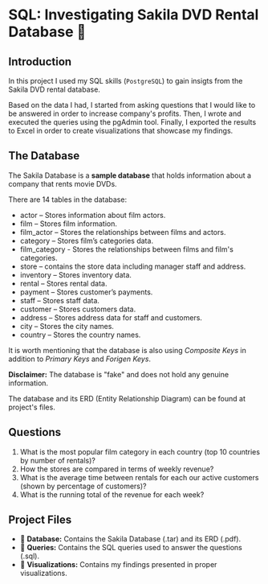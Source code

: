 # SQL: Investigating Sakila DVD Rental Database :dvd:

## Introduction
In this project I used my SQL skills (`PostgreSQL`) to gain insigts from the Sakila DVD rental database.

Based on the data I had, I started from asking questions that I would like to be answered in order to increase company's profits. Then, I wrote and executed the queries using the pgAdmin tool. Finally, I exported the results to Excel in order to create visualizations that showcase my findings.

## The Database
The Sakila Database is a **sample database** that holds information about a company that rents movie DVDs.

There are 14 tables in the database:

- actor – Stores information about film actors.
- film – Stores film information.
- film_actor – Stores the relationships between films and actors.
- category – Stores film’s categories data.
- film_category - Stores the relationships between films and film's categories.
- store – contains the store data including manager staff and address.
- inventory – Stores inventory data.
- rental – Stores rental data.
- payment – Stores customer’s payments.
- staff – Stores staff data.
- customer – Stores customers data.
- address – Stores address data for staff and customers.
- city – Stores the city names.
- country – Stores the country names.

It is worth mentioning that the database is also using *Composite Keys* in addition to *Primary Keys* and *Forigen Keys*.

**Disclaimer:** The database is "fake" and does not hold any genuine information.

The database and its ERD (Entity Relationship Diagram) can be found at project's files.

## Questions

1. What is the most popular film category in each country (top 10 countries by number of rentals)?
2. How the stores are compared in terms of weekly revenue?
3. What is the average time between rentals for each our active customers (shown by percentage of customers)? 
4. What is the running total of the revenue for each week?

## Project Files

- :file_folder: **Database:** Contains the Sakila Database (.tar) and its ERD (.pdf).
- :file_folder: **Queries:** Contains the SQL queries used to answer the questions (.sql).
- :file_folder: **Visualizations:** Contains my findings presented in proper visualizations.
